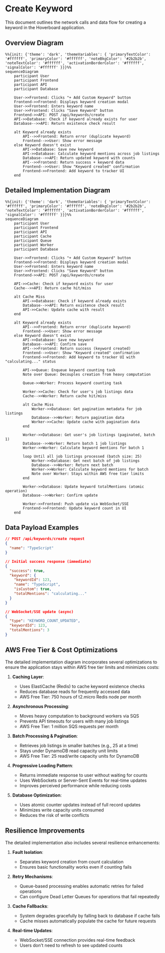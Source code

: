 # Create Keyword

This document outlines the network calls and data flow for creating a keyword in the Hoverboard application.

## Overview Diagram

```mermaid
%%{init: {'theme': 'dark', 'themeVariables': { 'primaryTextColor': '#ffffff', 'primaryColor': '#ffffff', 'noteBkgColor': '#2b2b2b', 'noteTextColor': '#ffffff', 'activationBorderColor': '#ffffff', 'signalColor': '#ffffff' }}}%%
sequenceDiagram
    participant User
    participant Frontend
    participant API
    participant Database

    User->>Frontend: Clicks "+ Add Custom Keyword" button
    Frontend->>Frontend: Displays keyword creation modal
    User->>Frontend: Enters keyword name
    User->>Frontend: Clicks "Save Keyword" button
    Frontend->>API: POST /api/keywords/create
    API->>Database: Check if keyword already exists for user
    Database-->>API: Return existence check result
    
    alt Keyword already exists
        API-->>Frontend: Return error (duplicate keyword)
        Frontend-->>User: Show error message
    else Keyword doesn't exist
        API->>Database: Save new keyword
        API->>Database: Calculate keyword mentions across job listings
        Database-->>API: Return updated keyword with counts
        API-->>Frontend: Return success + keyword data
        Frontend-->>User: Show "Keyword created" confirmation
        Frontend->>Frontend: Add keyword to tracker UI
    end
```

## Detailed Implementation Diagram

```mermaid
%%{init: {'theme': 'dark', 'themeVariables': { 'primaryTextColor': '#ffffff', 'primaryColor': '#ffffff', 'noteBkgColor': '#2b2b2b', 'noteTextColor': '#ffffff', 'activationBorderColor': '#ffffff', 'signalColor': '#ffffff' }}}%%
sequenceDiagram
    participant User
    participant Frontend
    participant API
    participant Cache
    participant Queue
    participant Worker
    participant Database

    User->>Frontend: Clicks "+ Add Custom Keyword" button
    Frontend->>Frontend: Displays keyword creation modal
    User->>Frontend: Enters keyword name
    User->>Frontend: Clicks "Save Keyword" button
    Frontend->>API: POST /api/keywords/create
    
    API->>Cache: Check if keyword exists for user
    Cache-->>API: Return cache hit/miss
    
    alt Cache Miss
        API->>Database: Check if keyword already exists
        Database-->>API: Return existence check result
        API->>Cache: Update cache with result
    end
    
    alt Keyword already exists
        API-->>Frontend: Return error (duplicate keyword)
        Frontend-->>User: Show error message
    else Keyword doesn't exist
        API->>Database: Save new keyword
        Database-->>API: Confirm save
        API-->>Frontend: Return success (keyword created)
        Frontend-->>User: Show "Keyword created" confirmation
        Frontend->>Frontend: Add keyword to tracker UI with "calculating..." status
        
        API->>Queue: Enqueue keyword counting task
        Note over Queue: Decouples creation from heavy computation
        
        Queue->>Worker: Process keyword counting task
        
        Worker->>Cache: Check for user's job listings data
        Cache-->>Worker: Return cache hit/miss
        
        alt Cache Miss
            Worker->>Database: Get pagination metadata for job listings
            Database-->>Worker: Return pagination data
            Worker->>Cache: Update cache with pagination data
        end
        
        Worker->>Database: Get user's job listings (paginated, batch 1)
        Database-->>Worker: Return batch 1 job listings
        Worker->>Worker: Calculate keyword mentions for batch 1
        
        loop Until all job listings processed (batch size: 25)
            Worker->>Database: Get next batch of job listings
            Database-->>Worker: Return next batch
            Worker->>Worker: Calculate keyword mentions for batch
            Note over Worker: Stays within AWS free tier limits
        end
        
        Worker->>Database: Update keyword totalMentions (atomic operation)
        Database-->>Worker: Confirm update
        
        Worker->>Frontend: Push update via WebSocket/SSE
        Frontend->>Frontend: Update keyword count in UI
    end
```

## Data Payload Examples

```json
// POST /api/keywords/create request
{
  "name": "TypeScript"
}

// Initial success response (immediate)
{
  "success": true,
  "keyword": {
    "keywordId": 123,
    "name": "TypeScript",
    "isCustom": true,
    "totalMentions": "calculating..."
  }
}

// WebSocket/SSE update (async)
{
  "type": "KEYWORD_COUNT_UPDATED",
  "keywordId": 123,
  "totalMentions": 3
}
```

## AWS Free Tier & Cost Optimizations

The detailed implementation diagram incorporates several optimizations to ensure the application stays within AWS free tier limits and minimizes costs:

1. **Caching Layer**:
   - Uses ElastiCache (Redis) to cache keyword existence checks
   - Reduces database reads for frequently accessed data
   - AWS Free Tier: 750 hours of t2.micro Redis node per month

2. **Asynchronous Processing**:
   - Moves heavy computation to background workers via SQS
   - Prevents API timeouts for users with many job listings
   - AWS Free Tier: 1 million SQS requests per month

3. **Batch Processing & Pagination**:
   - Retrieves job listings in smaller batches (e.g., 25 at a time)
   - Stays under DynamoDB read capacity unit limits
   - AWS Free Tier: 25 read/write capacity units for DynamoDB

4. **Progressive Loading Pattern**:
   - Returns immediate response to user without waiting for counts
   - Uses WebSockets or Server-Sent Events for real-time updates
   - Improves perceived performance while reducing costs

5. **Database Optimization**:
   - Uses atomic counter updates instead of full record updates
   - Minimizes write capacity units consumed
   - Reduces the risk of write conflicts

## Resilience Improvements

The detailed implementation also includes several resilience enhancements:

1. **Fault Isolation**:
   - Separates keyword creation from count calculation
   - Ensures basic functionality works even if counting fails

2. **Retry Mechanisms**:
   - Queue-based processing enables automatic retries for failed operations
   - Can configure Dead Letter Queues for operations that fail repeatedly

3. **Cache Fallbacks**:
   - System degrades gracefully by falling back to database if cache fails
   - Cache misses automatically populate the cache for future requests

4. **Real-time Updates**:
   - WebSocket/SSE connection provides real-time feedback
   - Users don't need to refresh to see updated counts 